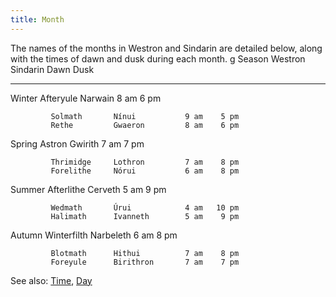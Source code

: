 ```yaml
---
title: Month
---
```


The names of the months in Westron and Sindarin are detailed below,
along with the times of dawn and dusk during each month. <nowiki>g
Season Westron Sindarin Dawn Dusk

------------------------------------------------------------------------

Winter Afteryule Narwain 8 am 6 pm

`         Solmath       Nínui           9 am    5 pm`
`         Rethe         Gwaeron         8 am    6 pm`

Spring Astron Gwirith 7 am 7 pm

`         Thrimidge     Lothron         7 am    8 pm`
`         Forelithe     Nórui           6 am    8 pm`

Summer Afterlithe Cerveth 5 am 9 pm

`         Wedmath       Úrui            4 am   10 pm`
`         Halimath      Ivanneth        5 am    9 pm`

Autumn Winterfilth Narbeleth 6 am 8 pm

`         Blotmath      Hithui          7 am    8 pm`
`         Foreyule      Birithron       7 am    7 pm`

</pre>

See also: [Time](Time "wikilink"), [Day](Day "wikilink")